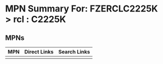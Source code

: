 



# MPN Summary For: FZERCLC2225K > rcl : C2225K

## MPNs
  

|MPN|Direct Links|Search Links|
| :--- | :--- | :--- |
||||
